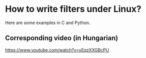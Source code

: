 # How to write filters under Linux?

Here are some examples in C and Python.

## Corresponding video (in Hungarian)

https://www.youtube.com/watch?v=yEqzXXGBcPU
